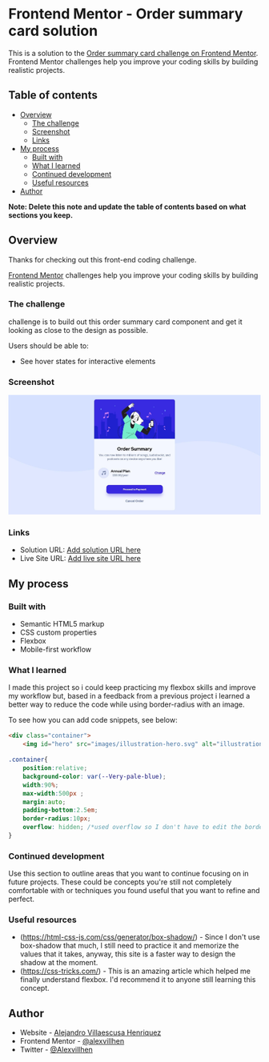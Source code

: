 # Frontend Mentor - Order summary card solution

This is a solution to the [Order summary card challenge on Frontend Mentor](https://www.frontendmentor.io/challenges/order-summary-component-QlPmajDUj). Frontend Mentor challenges help you improve your coding skills by building realistic projects. 

## Table of contents

- [Overview](#overview)
  - [The challenge](#the-challenge)
  - [Screenshot](#screenshot)
  - [Links](#links)
- [My process](#my-process)
  - [Built with](#built-with)
  - [What I learned](#what-i-learned)
  - [Continued development](#continued-development)
  - [Useful resources](#useful-resources)
- [Author](#author)

**Note: Delete this note and update the table of contents based on what sections you keep.**

## Overview

Thanks for checking out this front-end coding challenge.

[Frontend Mentor](https://www.frontendmentor.io) challenges help you improve your coding skills by building realistic projects.

### The challenge

challenge is to build out this order summary card component and get it looking as close to the design as possible.

Users should be able to:

- See hover states for interactive elements

### Screenshot

![alt text](https://github.com/alexvillhen/order-summary-component/blob/main/Screenshot.jpg?raw=true)


### Links

- Solution URL: [Add solution URL here](https://your-solution-url.com)
- Live Site URL: [Add live site URL here](https://your-live-site-url.com)

## My process

### Built with

- Semantic HTML5 markup
- CSS custom properties
- Flexbox
- Mobile-first workflow

### What I learned

I made this project so i could keep practicing my flexbox skills and improve my workflow but, based in a feedback from a previous project i learned a better way to reduce the code while using border-radius with an image.

To see how you can add code snippets, see below:

```html
<div class="container">
    <img id="hero" src="images/illustration-hero.svg" alt="illustration hero">
```
```css
.container{
    position:relative;
    background-color: var(--Very-pale-blue);
    width:90%;
    max-width:500px ;
    margin:auto;
    padding-bottom:2.5em;
    border-radius:10px;
    overflow: hidden; /*used overflow so I don't have to edit the borders of the image with border-top-left/right-radius */
}
```

### Continued development

Use this section to outline areas that you want to continue focusing on in future projects. These could be concepts you're still not completely comfortable with or techniques you found useful that you want to refine and perfect.


### Useful resources

- (https://html-css-js.com/css/generator/box-shadow/) - Since I don't use box-shadow that much, I still need to practice it and memorize the values that it takes, anyway, this site is a faster way to design the shadow at the moment.
- (https://css-tricks.com/) - This is an amazing article which helped me finally understand flexbox. I'd recommend it to anyone still learning this concept.


## Author

- Website - [Alejandro Villaescusa Henriquez](https://www.facebook.com/alejandro.villaescusahenriquez/)
- Frontend Mentor - [@alexvillhen](https://www.frontendmentor.io/profile/alexvillhen)
- Twitter - [@Alexvillhen](https://www.twitter.com/Alexvillhen)


